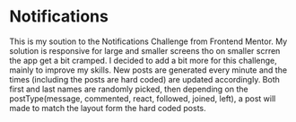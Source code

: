 # Notifications

This is my soution to the Notifications Challenge from Frontend Mentor. My solution is responsive for large and smaller screens tho on smaller scrren the app get a bit cramped. I decided to add a bit more for this challenge, mainly to improve my skills. New posts are generated every minute and the times (including the posts are hard coded) are updated accordingly. Both first and last names are randomly picked, then depending on the postType(message, commented, react, followed, joined, left), a post will made to match the layout form the hard coded posts.  
